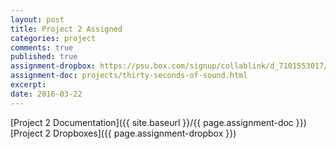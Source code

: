 ```yaml
---
layout: post
title: Project 2 Assigned
categories: project
comments: true
published: true
assignment-dropbox: https://psu.box.com/signup/collablink/d_7101553017/386ea38d09c2b
assignment-doc: projects/thirty-seconds-of-sound.html
excerpt: 
date: 2016-03-22
---
```


[Project 2 Documentation]({{ site.baseurl }}/{{ page.assignment-doc }})  
[Project 2 Dropboxes]({{ page.assignment-dropbox }})